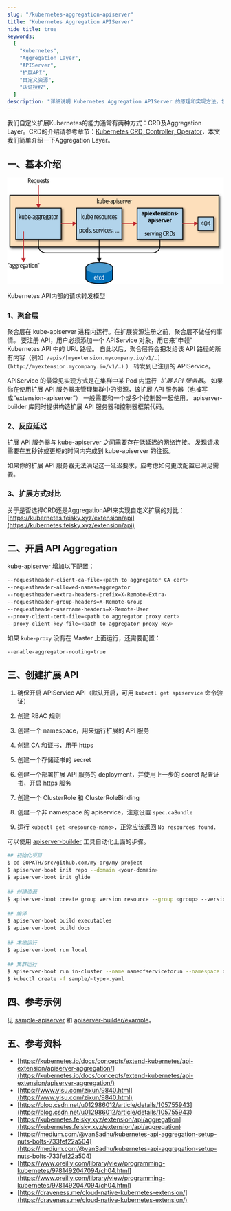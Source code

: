 ```yaml
---
slug: "/kubernetes-aggregation-apiserver"
title: "Kubernetes Aggregation APIServer"
hide_title: true
keywords:
  [
    "Kubernetes",
    "Aggregation Layer",
    "APIServer",
    "扩展API",
    "自定义资源",
    "认证授权",
  ]
description: "详细说明 Kubernetes Aggregation APIServer 的原理和实现方法，包括如何创建和配置扩展 API"
---
```


我们自定义扩展Kubernetes的能力通常有两种方式：CRD及Aggregation Layer。CRD的介绍请参考章节：[Kubernetes CRD, Controller, Operator](https://iwiki.woa.com/display/~txqiangguo/Kubernetes+CRD%2C+Controller%2C+Operator)，本文我们简单介绍一下Aggregation Layer。

## 一、基本介绍

![](/attachments/prku_0401.png)

Kubernetes API内部的请求转发模型

### 1、聚合层

聚合层在 kube-apiserver 进程内运行。在扩展资源注册之前，聚合层不做任何事情。 要注册 API，用户必须添加一个 APIService 对象，用它来“申领” Kubernetes API 中的 URL 路径。 自此以后，聚合层将会把发给该 API 路径的所有内容（例如  `/apis/[myextension.mycompany.io/v1/…](http://myextension.mycompany.io/v1/…)` ） 转发到已注册的 APIService。

APIService 的最常见实现方式是在集群中某 Pod 内运行  *扩展 API 服务器*。 如果你在使用扩展 API 服务器来管理集群中的资源，该扩展 API 服务器（也被写成“extension-apiserver”） 一般需要和一个或多个控制器一起使用。 apiserver-builder 库同时提供构造扩展 API 服务器和控制器框架代码。

### 2、反应延迟

扩展 API 服务器与 kube-apiserver 之间需要存在低延迟的网络连接。 发现请求需要在五秒钟或更短的时间内完成到 kube-apiserver 的往返。

如果你的扩展 API 服务器无法满足这一延迟要求，应考虑如何更改配置已满足需要。

### 3、扩展方式对比

关于是否选择CRD还是AggregationAPI来实现自定义扩展的对比：[https://kubernetes.feisky.xyz/extension/api](https://kubernetes.feisky.xyz/extension/api)

## 二、开启 API Aggregation

kube-apiserver 增加以下配置：

```bash
--requestheader-client-ca-file=<path to aggregator CA cert>
--requestheader-allowed-names=aggregator
--requestheader-extra-headers-prefix=X-Remote-Extra-
--requestheader-group-headers=X-Remote-Group
--requestheader-username-headers=X-Remote-User
--proxy-client-cert-file=<path to aggregator proxy cert>
--proxy-client-key-file=<path to aggregator proxy key>
```

如果 `kube-proxy` 没有在 Master 上面运行，还需要配置：

```bash
--enable-aggregator-routing=true
```

## 三、创建扩展 API

1.  确保开启 APIService API（默认开启，可用 `kubectl get apiservice` 命令验证）

2.  创建 RBAC 规则

3.  创建一个 namespace，用来运行扩展的 API 服务

4.  创建 CA 和证书，用于 https

5.  创建一个存储证书的 secret

6.  创建一个部署扩展 API 服务的 deployment，并使用上一步的 secret 配置证书，开启 https 服务

7.  创建一个 ClusterRole 和 ClusterRoleBinding

8.  创建一个非 namespace 的 apiservice，注意设置 `spec.caBundle`

9.  运行 `kubectl get <resource-name>`，正常应该返回 `No resources found.`


可以使用 [apiserver-builder](https://github.com/kubernetes-incubator/apiserver-builder) 工具自动化上面的步骤。

```bash
## 初始化项目
$ cd GOPATH/src/github.com/my-org/my-project
$ apiserver-boot init repo --domain <your-domain>
$ apiserver-boot init glide

## 创建资源
$ apiserver-boot create group version resource --group <group> --version <version> --kind <Kind>

## 编译
$ apiserver-boot build executables
$ apiserver-boot build docs

## 本地运行
$ apiserver-boot run local

## 集群运行
$ apiserver-boot run in-cluster --name nameofservicetorun --namespace default --image gcr.io/myrepo/myimage:mytag
$ kubectl create -f sample/<type>.yaml
```

## 四、参考示例

见 [sample-apiserver](https://github.com/kubernetes/sample-apiserver) 和 [apiserver-builder/example](https://github.com/kubernetes-incubator/apiserver-builder/tree/master/example)。

## 五、参考资料

*   [https://kubernetes.io/docs/concepts/extend-kubernetes/api-extension/apiserver-aggregation/](https://kubernetes.io/docs/concepts/extend-kubernetes/api-extension/apiserver-aggregation/)
*   [https://www.yisu.com/zixun/9840.html](https://www.yisu.com/zixun/9840.html)
*   [https://blog.csdn.net/u012986012/article/details/105755943](https://blog.csdn.net/u012986012/article/details/105755943)
*   [https://kubernetes.feisky.xyz/extension/api/aggregation](https://kubernetes.feisky.xyz/extension/api/aggregation)
*   [https://medium.com/@vanSadhu/kubernetes-api-aggregation-setup-nuts-bolts-733fef22a504](https://medium.com/@vanSadhu/kubernetes-api-aggregation-setup-nuts-bolts-733fef22a504)
*   [https://www.oreilly.com/library/view/programming-kubernetes/9781492047094/ch04.html](https://www.oreilly.com/library/view/programming-kubernetes/9781492047094/ch04.html)
*   [https://draveness.me/cloud-native-kubernetes-extension/](https://draveness.me/cloud-native-kubernetes-extension/)

  

  

  

  

  

  

  

  

